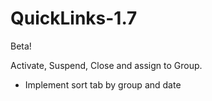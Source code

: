 # QuickLinks-1.7
Beta!

Activate, Suspend, Close and assign to Group.
- Implement sort tab by group and date
